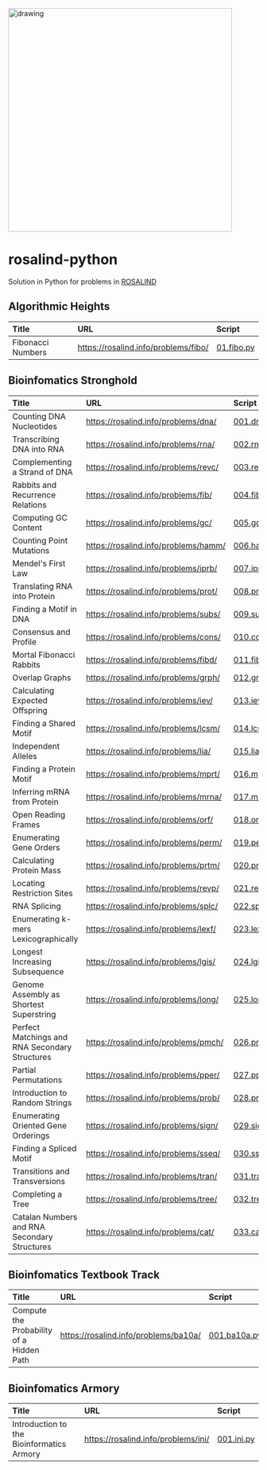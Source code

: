 <img src="https://s2.loli.net/2022/07/04/rD5a9fk21iVJ7KG.jpg" alt="drawing" width="450"/>

# rosalind-python

Solution in Python for problems in [ROSALIND](https://rosalind.info/)


## Algorithmic Heights


| Title | URL | Script |
| :----- | :---- | :---- |
| Fibonacci Numbers | https://rosalind.info/problems/fibo/ | [01.fibo.py](./algorithmic-heights/01.fibo.py) |

## Bioinfomatics Stronghold


| Title | URL | Script |
| :----- | :---- | :---- |
| Counting DNA Nucleotides | https://rosalind.info/problems/dna/ | [001.dna.py](./bioinfomatics-stronghold/001.dna.py) |
| Transcribing DNA into RNA | https://rosalind.info/problems/rna/ | [002.rna.py](./bioinfomatics-stronghold/002.rna.py) |
| Complementing a Strand of DNA | https://rosalind.info/problems/revc/ | [003.revc.py](./bioinfomatics-stronghold/003.revc.py) |
| Rabbits and Recurrence Relations | https://rosalind.info/problems/fib/ | [004.fib.py](./bioinfomatics-stronghold/004.fib.py) |
| Computing GC Content | https://rosalind.info/problems/gc/ | [005.gc.py](./bioinfomatics-stronghold/005.gc.py) |
| Counting Point Mutations | https://rosalind.info/problems/hamm/ | [006.hamm.py](./bioinfomatics-stronghold/006.hamm.py) |
| Mendel&#39;s First Law | https://rosalind.info/problems/iprb/ | [007.iprb.py](./bioinfomatics-stronghold/007.iprb.py) |
| Translating RNA into Protein | https://rosalind.info/problems/prot/ | [008.prot.py](./bioinfomatics-stronghold/008.prot.py) |
| Finding a Motif in DNA | https://rosalind.info/problems/subs/ | [009.subs.py](./bioinfomatics-stronghold/009.subs.py) |
| Consensus and Profile | https://rosalind.info/problems/cons/ | [010.cons.py](./bioinfomatics-stronghold/010.cons.py) |
| Mortal Fibonacci Rabbits | https://rosalind.info/problems/fibd/ | [011.fibd.py](./bioinfomatics-stronghold/011.fibd.py) |
| Overlap Graphs | https://rosalind.info/problems/grph/ | [012.grph.py](./bioinfomatics-stronghold/012.grph.py) |
| Calculating Expected Offspring | https://rosalind.info/problems/iev/ | [013.iev.py](./bioinfomatics-stronghold/013.iev.py) |
| Finding a Shared Motif | https://rosalind.info/problems/lcsm/ | [014.lcsm.py](./bioinfomatics-stronghold/014.lcsm.py) |
| Independent Alleles | https://rosalind.info/problems/lia/ | [015.lia.py](./bioinfomatics-stronghold/015.lia.py) |
| Finding a Protein Motif | https://rosalind.info/problems/mprt/ | [016.mprt.py](./bioinfomatics-stronghold/016.mprt.py) |
| Inferring mRNA from Protein | https://rosalind.info/problems/mrna/ | [017.mrna.py](./bioinfomatics-stronghold/017.mrna.py) |
| Open Reading Frames | https://rosalind.info/problems/orf/ | [018.orf.py](./bioinfomatics-stronghold/018.orf.py) |
| Enumerating Gene Orders | https://rosalind.info/problems/perm/ | [019.perm.py](./bioinfomatics-stronghold/019.perm.py) |
| Calculating Protein Mass | https://rosalind.info/problems/prtm/ | [020.prtm.py](./bioinfomatics-stronghold/020.prtm.py) |
| Locating Restriction Sites | https://rosalind.info/problems/revp/ | [021.revp.py](./bioinfomatics-stronghold/021.revp.py) |
| RNA Splicing | https://rosalind.info/problems/splc/ | [022.splc.py](./bioinfomatics-stronghold/022.splc.py) |
| Enumerating k-mers Lexicographically | https://rosalind.info/problems/lexf/ | [023.lexf.py](./bioinfomatics-stronghold/023.lexf.py) |
| Longest Increasing Subsequence | https://rosalind.info/problems/lgis/ | [024.lgis.py](./bioinfomatics-stronghold/024.lgis.py) |
| Genome Assembly as Shortest Superstring | https://rosalind.info/problems/long/ | [025.long.py](./bioinfomatics-stronghold/025.long.py) |
| Perfect Matchings and RNA Secondary Structures | https://rosalind.info/problems/pmch/ | [026.pmch.py](./bioinfomatics-stronghold/026.pmch.py) |
| Partial Permutations | https://rosalind.info/problems/pper/ | [027.pper.py](./bioinfomatics-stronghold/027.pper.py) |
| Introduction to Random Strings | https://rosalind.info/problems/prob/ | [028.prob.py](./bioinfomatics-stronghold/028.prob.py) |
| Enumerating Oriented Gene Orderings | https://rosalind.info/problems/sign/ | [029.sign.py](./bioinfomatics-stronghold/029.sign.py) |
| Finding a Spliced Motif | https://rosalind.info/problems/sseq/ | [030.sseq.py](./bioinfomatics-stronghold/030.sseq.py) |
| Transitions and Transversions | https://rosalind.info/problems/tran/ | [031.tran.py](./bioinfomatics-stronghold/031.tran.py) |
| Completing a Tree | https://rosalind.info/problems/tree/ | [032.tree.py](./bioinfomatics-stronghold/032.tree.py) |
| Catalan Numbers and RNA Secondary Structures | https://rosalind.info/problems/cat/ | [033.cat.py](./bioinfomatics-stronghold/033.cat.py) |

## Bioinfomatics Textbook Track


| Title | URL | Script |
| :----- | :---- | :---- |
| Compute the Probability of a Hidden Path | https://rosalind.info/problems/ba10a/ | [001.ba10a.py](./bioinfomatics-textbook-track/001.ba10a.py) |

## Bioinfomatics Armory


| Title | URL | Script |
| :----- | :---- | :---- |
| Introduction to the Bioinformatics Armory | https://rosalind.info/problems/ini/ | [001.ini.py](./bioinfomatics-armory/001.ini.py) |
